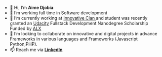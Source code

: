 - 👋 Hi, I’m <b>Aime Djobia</b>
- 👀 I’m working full time in </b> Software development</b>
- 🌱 I’m currently working at <a href="https://www.iclan.cm"> Innovative Clan </a> and  student was recently granted an <a href = "https://nanodegree.alxafrica.com/"> Udacity</a> Fullstack Development Nanodegree Scholarship Funded by <a href = "https://www.udacity.com/"> ALX</a>   
- 💞️ I’m looking to collaborate on innovative and digital projects in advance Frameworks in various languages and Frameworks (Javascript Python,PHP).
- 📫 Reach me via <a href="https://www.linkedin.com/in/aim%C3%A9-djobia-a45066179"> <b>LinkedIn </a> </b>

<!---
TEUNGA/TEUNGA is a ✨ special ✨ repository because its `README.md` (this file) appears on your GitHub profile.
You can click the Preview link to take a look at your changes.
--->
